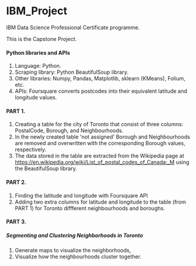 # IBM_Project

IBM Data Science Professional Certificate programme.  

This is the Capstone Project.   
#### Python libraries and APIs
1. Language: Python.
1. Scraping library: Python BeautifulSoup library.
1. Other libraries: Numpy, Pandas, Matplotlib, sklearn (KMeans), Folium, etc.
1. APIs: Foursquare converts postcodes into their equivalent latitude and longitude values.


#### PART 1.
1. Creating a table for the city of Toronto that consist of three columns: PostalCode, Borough, and Neighbourhoods.
1. In the newly created table 'not assigned' Borough and Neighbourhoods are removed and overwritten with the corresponding Borough values,    respectively.
1. The data stored in the table are extracted from the Wikipedia page at https://en.wikipedia.org/wiki/List_of_postal_codes_of_Canada:_M
   using the BeautifulSoup library.

#### PART 2. 
1. Finding  the latitude and longitude with Foursquare API 
1. Adding two extra columns for latitude and longitude to the table (from PART 1) for Toronto diffferent neighbourhoods and boroughs.

#### PART 3. 
##### Segmenting and Clustering Neighborhoods in Toronto 
1. Generate maps to visualize the neighborhoods,
1. Visualize how the neighbourhoods cluster together.

